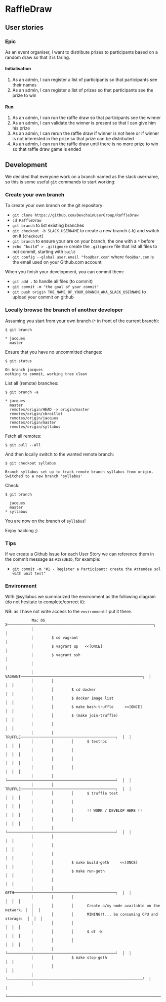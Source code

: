 # RaffleDraw
## User stories
### Epic
As an event organiser, I want to distribute prizes to participants based on a random draw so that it is faring.

#### Initialisation
1. As an admin, I can register a list of participants so that participants see their names
2. As an admin, I can register a list of prizes so that participants see the prize to win

#### Run
1. As an admin, I can run the raffle draw so that participants see the winner
2. As an admin, I can validate the winner is present so that I can give him his prize
3. As an admin, I can rerun the raffle draw if winner is not here or if winner is not interested in the prize so that prize can be distributed
4. As an admin, I can run the raffle draw until there is no more prize to win so that raffle draw game is ended

## Development

We decided that everyone work on a branch named as the slack username, so this is some useful `git` commands to start working:

### Create your own branch

To create your own branch on the git repository:

- `git clone https://github.com/DevchainUserGroup/RaffleDraw`
- `cd RaffleDraw`
- `git branch` to list existing branches
- `git checkout -b SLACK_USERNAME` to create a new branch (`-b`) and switch on it (`checkout`)
- `git branch` to ensure your are on your branch, the one with a `*` before
- `echo “build” > .gitignore` create the `.gitignore` file that list all files to not commit, starting with `build`
- `git config --global user.email "foo@bar.com"` where `foo@bar.com` is the email used on your Github.com account

When you finish your development, you can commit them:

- `git add .` to handle all files (to commit)
- `git commit -m "the goal of your commit"`
- `git push origin THE_NAME_OF_YOUR_BRANCH_AKA_SLACK_USERNAME` to upload your commit on github


### Locally browse the branch of another developer

Assuming you start from your own branch (`*` in front of the current branch):

```
$ git branch

* jacques
  master
```

Ensure that you have no uncommitted changes:

```
$ git status

On branch jacques
nothing to commit, working tree clean
```

List all (remote) branches:

```
$ git branch -a

* jacques
  master
  remotes/origin/HEAD -> origin/master
  remotes/origin/cbroillet
  remotes/origin/jacques
  remotes/origin/master
  remotes/origin/syllabus
```

Fetch all remotes:

```
$ git pull --all
```

And then locally switch to the wanted remote branch:

```
$ git checkout syllabus

Branch syllabus set up to track remote branch syllabus from origin.
Switched to a new branch 'syllabus'
```

Check:

```
$ git branch

  jacques
  master
* syllabus
```

You are now on the branch of `syllabus`!
 
Enjoy hacking ;)
 

### Tips

If we create a Github Issue for each User Story we can reference them in the commit message as `#ISSUEID`, for example:

- `git commit -m "#1 - Register a Participant: create the Attendee sol with unit test"`


### Environment

With @syllabus we summarized the environment as the following diagram (do not hesitate to complete/correct it):

NB: as I have not write access to the `environment` I put it there.

```
            Mac OS X──────────────────────────────────────────────────────────────────┐
            │                                                                         │
            │        $ cd vagrant                                                     │
            │        $ vagrant up   <<[ONCE]                                          │
            │        $ vagrant ssh                                                    │
            │                                                                         │
            │        VAGRANT───────────────────────────────────────────────────────┐  │
            │        │                                                             │  │
            │        │        $ cd docker                                          │  │
            │        │        $ docker image list                                  │  │
            │        │        $ make bash-truffle     <<[ONCE]                     │  │
            │        │        $ (make join-truffle)                                │  │
            │        │                                                             │  │
            │        │        TRUFFLE───────────────────────────────────────────┐  │  │
            │        │        │      $ testrpc                                  │  │  │
            │        │        │                                                 │  │  │
            │        │        │                                                 │  │  │
            │        │        │                                                 │  │  │
            │        │        └─────────────────────────────────────────────────┘  │  │
            │        │        TRUFFLE───────────────────────────────────────────┐  │  │
            │        │        │      $ truffle test                             │  │  │
            │        │        │                                                 │  │  │
            │        │        │      !! WORK / DEVELOP HERE !!                  │  │  │
            │        │        │                                                 │  │  │
            │        │        └─────────────────────────────────────────────────┘  │  │
            │        │                                                             │  │
            │        │                                                             │  │
            │        │                                                             │  │
            │        │        $ make build-geth     <<[ONCE]                       │  │
            │        │        $ make run-geth                                      │  │
            │        │                                                             │  │
            │        │        GETH──────────────────────────────────────────────┐  │  │
            │        │        │                                                 │  │  │
            │        │        │      Create a/my node available on the network. │  │  │
            │        │        │      MINING!!... So consuming CPU and storage:  │  │  │
            │        │        │                                                 │  │  │
            │        │        │      $ df -k                                    │  │  │
            │        │        │                                                 │  │  │
            │        │        └─────────────────────────────────────────────────┘  │  │
            │        │        $ make stop-geth                                     │  │
            │        │                                                             │  │
            │        └─────────────────────────────────────────────────────────────┘  │
            │                                                                         │
            └─────────────────────────────────────────────────────────────────────────┘
            
